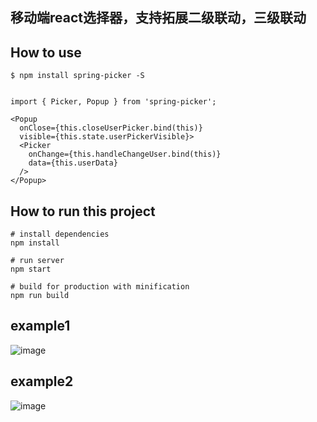 ## 移动端react选择器，支持拓展二级联动，三级联动


## How to use

```
$ npm install spring-picker -S


import { Picker, Popup } from 'spring-picker';

<Popup
  onClose={this.closeUserPicker.bind(this)}
  visible={this.state.userPickerVisible}>
  <Picker
    onChange={this.handleChangeUser.bind(this)}
    data={this.userData}
  />
</Popup>

```

## How to run this project

```
# install dependencies
npm install

# run server
npm start

# build for production with minification
npm run build

```

## example1
![image](https://github.com/springalskey/picker/blob/master/src/assets/demo1.jpeg)

## example2
![image](https://github.com/springalskey/picker/blob/master/src/assets/demo2.jpeg)

